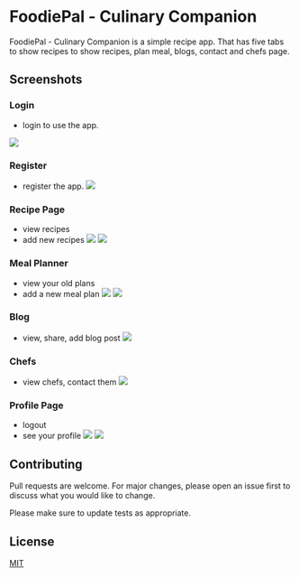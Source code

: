 # FoodiePal - Culinary Companion
FoodiePal - Culinary Companion is a simple recipe app. That has five tabs to show recipes to show recipes, plan meal, blogs, contact and chefs page.

## Screenshots
### Login
- login to use the app.

![](https://github.com/asisadh/FoodiePalCulinaryCompanion/blob/main/screenshots/Screenshot%202023-12-15%20at%2012.43.57%E2%80%AFPM.png?raw=true)

### Register
- register the app.
![](https://github.com/asisadh/FoodiePalCulinaryCompanion/blob/main/screenshots/Screenshot%202023-12-15%20at%2012.44.08%E2%80%AFPM.png?raw=true)

### Recipe Page
- view recipes
- add new recipes
![](https://github.com/asisadh/FoodiePalCulinaryCompanion/blob/main/screenshots/Screenshot%202023-12-15%20at%2012.44.51%E2%80%AFPM.png?raw=true)
![](https://github.com/asisadh/FoodiePalCulinaryCompanion/blob/main/screenshots/Screenshot%202023-12-15%20at%2012.44.58%E2%80%AFPM.png?raw=true)

### Meal Planner
- view your old plans
- add a new meal plan
![](https://github.com/asisadh/FoodiePalCulinaryCompanion/blob/main/screenshots/Screenshot%202023-12-15%20at%2012.45.07%E2%80%AFPM.png?raw=true)
![](https://github.com/asisadh/FoodiePalCulinaryCompanion/blob/main/screenshots/Screenshot%202023-12-15%20at%2012.45.15%E2%80%AFPM.png?raw=true)

### Blog
- view, share, add blog post
![](https://github.com/asisadh/FoodiePalCulinaryCompanion/blob/main/screenshots/Screenshot%202023-12-15%20at%2012.45.26%E2%80%AFPM.png?raw=true)

### Chefs
- view chefs, contact them
![](https://github.com/asisadh/FoodiePalCulinaryCompanion/blob/main/screenshots/Screenshot%202023-12-15%20at%2012.45.33%E2%80%AFPM.png?raw=true)

### Profile Page
- logout
- see your profile
![](https://github.com/asisadh/FoodiePalCulinaryCompanion/blob/main/screenshots/Screenshot%202023-12-15%20at%2012.45.41%E2%80%AFPM.png?raw=true)
![](https://github.com/asisadh/FoodiePalCulinaryCompanion/blob/main/screenshots/Screenshot%202023-12-15%20at%2012.45.49%E2%80%AFPM.png?raw=true)

## Contributing
Pull requests are welcome. For major changes, please open an issue first
to discuss what you would like to change.

Please make sure to update tests as appropriate.

## License
[MIT](https://choosealicense.com/licenses/mit/)